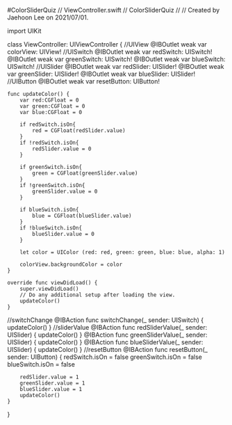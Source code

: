 #ColorSliderQuiz
//  ViewController.swift
//  ColorSliderQuiz
//
//  Created by Jaehoon Lee on 2021/07/01.

import UIKit

class ViewController: UIViewController {
    //UIView
    @IBOutlet weak var colorView: UIView!
    //UISwitch
    @IBOutlet weak var redSwitch: UISwitch!
    @IBOutlet weak var greenSwitch: UISwitch!
    @IBOutlet weak var blueSwitch: UISwitch!
    //UISlider
    @IBOutlet weak var redSlider: UISlider!
    @IBOutlet weak var greenSlider: UISlider!
    @IBOutlet weak var blueSlider: UISlider!
    //UIButton
    @IBOutlet weak var resetButton: UIButton!
    
    func updateColor() {
        var red:CGFloat = 0
        var green:CGFloat = 0
        var blue:CGFloat = 0
        
        if redSwitch.isOn{
            red = CGFloat(redSlider.value)
        }
        if !redSwitch.isOn{
            redSlider.value = 0
        }
        
        if greenSwitch.isOn{
            green = CGFloat(greenSlider.value)
        }
        if !greenSwitch.isOn{
            greenSlider.value = 0
        }
        
        if blueSwitch.isOn{
            blue = CGFloat(blueSlider.value)
        }
        if !blueSwitch.isOn{
            blueSlider.value = 0
        }
        
        let color = UIColor (red: red, green: green, blue: blue, alpha: 1)
        
        colorView.backgroundColor = color
    }
    
    override func viewDidLoad() {
        super.viewDidLoad()
        // Do any additional setup after loading the view.
        updateColor()
    }
   //switchChange
    @IBAction func switchChange(_ sender: UISwitch) {
        updateColor()
    }
    //sliderValue
    @IBAction func redSliderValue(_ sender: UISlider) {
        updateColor()
    }
    @IBAction func greenSliderValue(_ sender: UISlider) {
        updateColor()
    }
    @IBAction func blueSliderValue(_ sender: UISlider) {
        updateColor()
    }
    //resetButton
    @IBAction func resetButton(_ sender: UIButton) {
        redSwitch.isOn = false
        greenSwitch.isOn = false
        blueSwitch.isOn = false
        
        redSlider.value = 1
        greenSlider.value = 1
        blueSlider.value = 1
        updateColor()
    }
}

